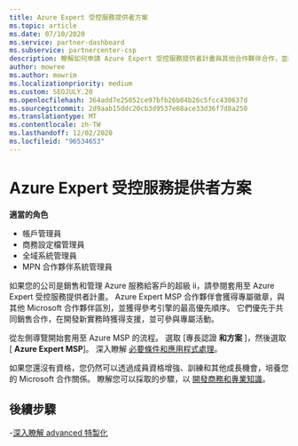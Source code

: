 ```yaml
---
title: Azure Expert 受控服務提供者方案
ms.topic: article
ms.date: 07/10/2020
ms.service: partner-dashboard
ms.subservice: partnercenter-csp
description: 瞭解如何申請 Azure Expert 受控服務提供者計畫與其他合作夥伴合作，並獲得參考引擎的最高優先順序。
author: mowree
ms.author: mowrim
ms.localizationpriority: medium
ms.custom: SEOJULY.20
ms.openlocfilehash: 364add7e25052ce97bfb26b84b26c5fcc430637d
ms.sourcegitcommit: 2d9aab15ddc20cb3d9537e68ace33d36f7d8a250
ms.translationtype: MT
ms.contentlocale: zh-TW
ms.lasthandoff: 12/02/2020
ms.locfileid: "96534653"
---
```

# <a name="azure-expert-managed-services-provider-program"></a>Azure Expert 受控服務提供者方案

**適當的角色**

- 帳戶管理員
- 商務設定檔管理員
- 全域系統管理員
- MPN 合作夥伴系統管理員

如果您的公司是銷售和管理 Azure 服務給客戶的超級 ii，請參閱套用至 Azure Expert 受控服務提供者計畫。 Azure Expert MSP 合作夥伴會獲得專屬徽章，與其他 Microsoft 合作夥伴區別，並獲得參考引擎的最高優先順序。 它們優先于共同銷售合作，在開發新實務時獲得支援，並可參與專屬活動。

從左側導覽開始套用至 Azure MSP 的流程。 選取 [專長認證 **和方案** ]，然後選取 [ **Azure Expert MSP**]。 深入瞭解 [必要條件和應用程式處理](https://partner.microsoft.com/membership/azure-expert-msp)。 

如果您還沒有資格，您仍然可以透過成員資格增強、訓練和其他成長機會，培養您的 Microsoft 合作關係。
瞭解您可以採取的步驟，以 [開發商務和專業知識](https://partner.microsoft.com/membership/azure-expert-msp)。

## <a name="next-steps"></a>後續步驟

-[深入瞭解 advanced 特製化](advanced-specializations.md)